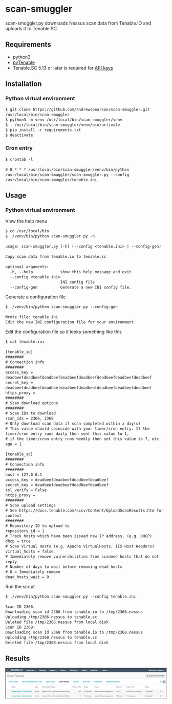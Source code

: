 # scan-smuggler
scan-smuggler.py downloads Nessus scan data from Tenable.IO and uploads it to Tenable.SC.
## Requirements
* python3
* [pyTenable](https://github.com/tenable/pyTenable)
* Tenable.SC 5.13 or later is required for [API keys](https://docs.tenable.com/tenablesc/Content/GenerateAPIKey.htm)
## Installation
### Python virtual environment
```
$ git clone https://github.com/andrewspearson/scan-smuggler.git /usr/local/bin/scan-smuggler
$ python3 -m venv /usr/local/bin/scan-smuggler/venv
$ . /usr/local/bin/scan-smuggler/venv/bin/activate
$ pip install -r requirements.txt
$ deactivate
```
### Cron entry
```
$ crontab -l

0 8 * * * /usr/local/bin/scan-smuggler/venv/bin/python /usr/local/bin/scan-smuggler/scan-smuggler.py --config /usr/local/bin/scan-smuggler/tenable.ini
```
## Usage
### Python virtual environment
View the help menu
```
$ cd /usr/local/bin
$ ./venv/bin/python scan-smuggler.py -h

usage: scan-smuggler.py [-h] (--config <tenable.ini> | --config-gen)

Copy scan data from tenable.io to tenable.sc

optional arguments:
  -h, --help            show this help message and exit
  --config <tenable.ini>
                        INI config file
  --config-gen          Generate a new INI config file.
```
Generate a configuration file
```
$ ./venv/bin/python scan-smuggler.py --config-gen

Wrote file: tenable.ini
Edit the new INI configuration file for your environment.
```
Edit the configuration file so it looks something like this
```
$ cat tenable.ini

[tenable_io]
########
# Connection info
########
access_key = deadbeefdeadbeefdeadbeefdeadbeefdeadbeefdeadbeefdeadbeefdeadbeef
secret_key = deadbeefdeadbeefdeadbeefdeadbeefdeadbeefdeadbeefdeadbeefdeadbeef
https_proxy =
########
# Scan download options
########
# Scan IDs to download
scan_ids = 2366, 2368
# Only download scan data if scan completed within x day(s)
# This value should coincide with your timer/cron entry. If the timer/cron entry runs daily then sent this value to 1,
# if the timer/cron entry runs weekly then set this value to 7, etc.
age = 1

[tenable_sc]
########
# Connection info
########
host = 127.0.0.1
access_key = deadbeefdeadbeefdeadbeefdeadbeef
secret_key = deadbeefdeadbeefdeadbeefdeadbeef
ssl_verify = False
https_proxy =
########
# Scan upload settings
# See https://docs.tenable.com/sccv/Content/UploadScanResults.htm for context
########
# Repository ID to upload to
repository_id = 1
# Track hosts which have been issued new IP address, (e.g. DHCP)
dhcp = true
# Scan Virtual Hosts (e.g. Apache VirtualHosts, IIS Host Headers)
virtual_hosts = false
# Immediately remove vulnerabilities from scanned hosts that do not reply
# Number of days to wait before removing dead hosts
# 0 = Immediately remove
dead_hosts_wait = 0
```
Run the script
```
$ ./venv/bin/python scan-smuggler.py --config tenable.ini

Scan ID 2366:
Downloading scan id 2366 from tenable.io to /tmp/2366.nessus
Uploading /tmp/2366.nessus to tenable.sc
Deleted file /tmp/2366.nessus from local disk
Scan ID 2368:
Downloading scan id 2368 from tenable.io to /tmp/2368.nessus
Uploading /tmp/2368.nessus to tenable.sc
Deleted file /tmp/2368.nessus from local disk
```
## Results

![uploaded-scans](screenshots/uploaded-scans.png)
